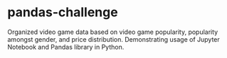 # pandas-challenge

Organized video game data based on video game popularity, popularity amongst gender, and price distribution. 
Demonstrating usage of Jupyter Notebook and Pandas library in Python.
